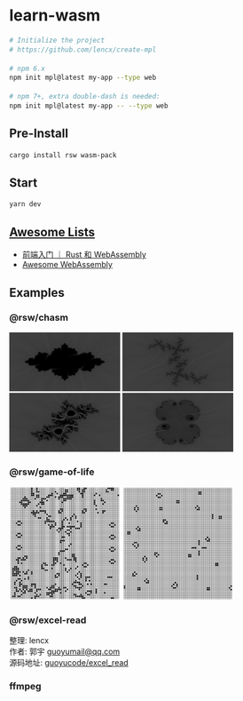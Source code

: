 # learn-wasm

```bash
# Initialize the project
# https://github.com/lencx/create-mpl

# npm 6.x
npm init mpl@latest my-app --type web

# npm 7+, extra double-dash is needed:
npm init mpl@latest my-app -- --type web
```

## Pre-Install

```bash
cargo install rsw wasm-pack
```

## Start

```bash
yarn dev
```

## [Awesome Lists](./awesome-lists.md)

* [前端入门 ｜ Rust 和 WebAssembly](https://lencx.github.io/book/wasm/rust_wasm_frontend.html)
* [Awesome WebAssembly](https://mtc.nofwl.com/awesome/wasm.html)

## Examples

### @rsw/chasm

<img src="./assets/chasm/1.png" width="200" /> <img src="./assets/chasm/2.png" width="200" />\
<img src="./assets/chasm/3.png" width="200" /> <img src="./assets/chasm/4.png" width="200" />

### @rsw/game-of-life

<img src="./assets/game-of-life/1.png" width="200" /> <img src="./assets/game-of-life/2.png" width="200" />

### @rsw/excel-read

整理: lencx\
作者: 郭宇 <guoyumail@qq.com>\
源码地址: [guoyucode/excel_read](https://gitee.com/guoyucode/excel_read)

### ffmpeg
